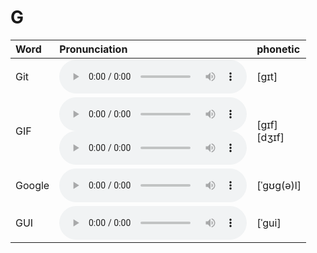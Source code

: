 
# G

| Word  | Pronunciation | phonetic |
| :-- | :-- | :-- |
| Git | <audio :src="$withBase('/audio/Git.mp3')" controls="controls" controlslist="nodownload"></audio> | [ɡɪt] |
| GIF | <audio :src="$withBase('/audio/GIF-0.mp3')" controls="controls" controlslist="nodownload"></audio><br/><audio :src="$withBase('/audio/GIF-1.mp3')" controls="controls" controlslist="nodownload"></audio> | [ɡɪf]<br/>[dʒɪf] |
| Google | <audio :src="$withBase('/audio/Google.mp3')" controls="controls" controlslist="nodownload"></audio> | [ˈɡʊɡ(ə)l]  |
| GUI | <audio :src="$withBase('/audio/GUI.mp3')" controls="controls" controlslist="nodownload"></audio> | [ˈɡui] |
